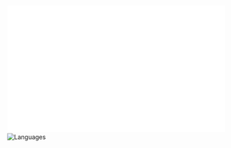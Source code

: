 ![Overview](https://raw.githubusercontent.com/joekendal/gh-stats/master/generated/overview.svg)
![Languages](https://raw.githubusercontent.com/joekendal/gb-stats/master/generated/languages.svg)
